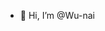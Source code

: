 - 👋 Hi, I’m @Wu-nai
<!---
Wu-nai/Wu-nai is a ✨ special ✨ repository because its `README.md` (this file) appears on your GitHub profile.
You can click the Preview link to take a look at your changes.
--->
